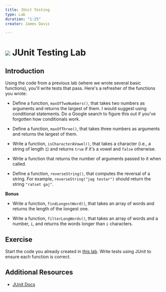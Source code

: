 ```yaml
---
title: JUnit Testing
type: Lab
duration: "1:25"
creator: James Davis

---
```


# ![](https://ga-dash.s3.amazonaws.com/production/assets/logo-9f88ae6c9c3871690e33280fcf557f33.png) JUnit Testing Lab

## Introduction

Using the code from a previous lab (where we wrote several basic functions), you'll write tests that pass. Here's a refresher of the functions you wrote:

- Define a function, `maxOfTwoNumbers()`, that takes two numbers as arguments and returns the largest of them. I would suggest using conditional statements. Do a Google search to figure this out if you've forgotten how conditionals work.

- Define a function, `maxOfThree()`, that takes three numbers as arguments and returns the largest of them.

- Write a function, `isCharacterAVowel()`, that takes a character (i.e., a string of length `1`) and returns `true` if it's a vowel and `false` otherwise.

- Write a function that returns the number of arguments passed to it when called.

- Define a function, `reverseString()`, that computes the reversal of a string. For example, `reverseString("jag testar")` should return the string `"ratset gaj"`.

**Bonus**

- Write a function, `findLongestWord()`, that takes an array of words and returns the length of the longest one.

- Write a function, `filterLongWords()`, that takes an array of words and a number, `i`, and returns the words longer than `i` characters.

## Exercise

Start the code you already created in [this lab](/Week4/Lessons/1-Monday/5-2-Methods-and-Scope-Lab). Write tests using JUnit to ensure each function is correct.

## Additional Resources

- [JUnit Docs](https://junit.org/)

